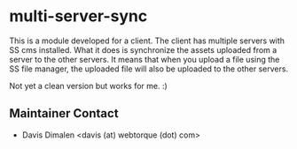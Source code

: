multi-server-sync
=================

This is a module developed for a client.  The client has multiple servers with SS cms installed. What it does is synchronize the assets uploaded from a server to the other servers.  It means that when you upload a file using the SS file manager, the uploaded file will also be uploaded to the other servers.

Not yet a clean version but works for me. :)

## Maintainer Contact

 * Davis Dimalen
   <davis (at) webtorque  (dot) com>
   
